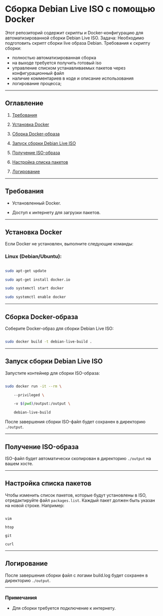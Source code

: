# Сборка Debian Live ISO с помощью Docker


Этот репозиторий содержит скрипты и Docker-конфигурацию для автоматизированной сборки Debian Live ISO.
Задача: Необходимо подготовить скрипт сборки live образа Debian.
Требования к скрипту сборки:
- полностью автоматизированная сборка
- на выходе требуется получить готовый iso
- управление списком устанавливаемых пакетов через конфигурационный файл
- наличие комментариев в коде и описание использования
- логирование процесса;


---


## Оглавление


1. [Требования](#требования)

2. [Установка Docker](#установка-docker)

4. [Сборка Docker-образа](#сборка-docker-образа)

5. [Запуск сборки Debian Live ISO](#запуск-сборки-debian-live-iso)

6. [Получение ISO-образа](#получение-iso-образа)

7. [Настройка списка пакетов](#настройка-списка-пакетов)

8. [Логирование](#логирование)



---


## Требования


- Установленный Docker.

- Доступ к интернету для загрузки пакетов.


---


## Установка Docker


Если Docker не установлен, выполните следующие команды:


### Linux (Debian/Ubuntu):


```bash

sudo apt-get update

sudo apt-get install docker.io

sudo systemctl start docker

sudo systemctl enable docker

```


---


## Сборка Docker-образа


Соберите Docker-образ для сборки Debian Live ISO:


```bash

sudo docker build -t debian-live-build .

```


---


## Запуск сборки Debian Live ISO


Запустите контейнер для сборки ISO-образа:


```bash

sudo docker run -it --rm \

    --privileged \

    -v $(pwd)/output:/output \

    debian-live-build

```


После завершения сборки ISO-файл будет сохранен в директорию `./output`.


---


## Получение ISO-образа


ISO-файл будет автоматически скопирован в директорию `./output` на вашем хосте. 


---


## Настройка списка пакетов


Чтобы изменить список пакетов, которые будут установлены в ISO, отредактируйте файл `packages.list`. Каждый пакет должен быть указан на новой строке. Например:


```plaintext

vim

htop

git

curl

```


---


## Логирование


После завершения сборки файл с логами build.log будет сохранен в директорию `./output`.  


---


### Примечания


- Для сборки требуется подключение к интернету.
